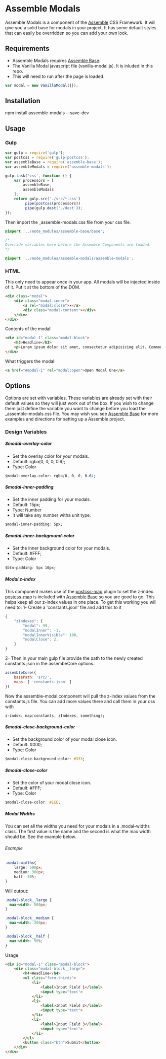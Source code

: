 [Assemble]:                http://assemblecss.com
[Assemble Base]:           https://github.com/lukelarsen/assemble-base
[postcss-map]:             https://github.com/pascalduez/postcss-map

# Assemble Modals
Assemble Modals is a component of the [Assemble] CSS Framework. It will give you a solid base for modals in your project. It has some default styles that can easily be overridden so you can add your own look.

## Requirements
- Assemble Modals requires [Assemble Base].
- The Vanilla Modal javascript file (vanilla-modal.js). It is inluded in this repo.
- This will need to run after the page is loaded.
```js
var modal = new VanillaModal({});
```

## Installation
npm install assemble-modals --save-dev

## Usage
### Gulp
```js
var gulp = require('gulp');
var postcss = require('gulp-postcss');
var assembleBase = require('assemble-base');
var assembleModals = require('assemble-modals');

gulp.task('css', function () {
    var processors = [
        assembleBase,
        assembleModals
    ];
    return gulp.src('./src/*.css')
        .pipe(postcss(processors))
        .pipe(gulp.dest('./dest'));
});
```
Then import the _assemble-modals.css file from your css file.
```css
@import '../node_modules/assemble-base/base';

/*
Override variables here before the Assemble Components are loaded.
*/

@import '../node_modules/assemble-modals/assemble-modals';
```

### HTML
This only need to appear once in your app. All modals will be injected inside of it. Put it at the bottom of the DOM.
```html
<div class="modal">
    <div class="modal-inner">
        <a rel="modal:close">×</a>
        <div class="modal-content"></div>
    </div>
</div>
```
Contents of the modal
```html
<div id="modal-1" class="modal-block">
    <h3>Headline</h3>
    <p>Lorem ipsum dolor sit amet, consectetur adipisicing elit. Commodi facilis, natus sequi. Recusandae veritatis, perferendis itaque, praesentium quo aliquam doloribus vero ipsa alias hic assumenda, nisi animi voluptas non fugiat?</p>
</div>
```
What triggers the modal
```html
<a href="#modal-1" rel="modal:open">Open Modal One</a>
```

## Options
Options are set with variables. These variables are already set with their default values so they will just work out of the box. If you wish to change them just define the variable you want to change before you load the _assemble-modals.css file. You may wish you see [Assemble Base] for more examples and directions for setting up a Assemble project.

### Design Variables

##### $modal-overlay-color
- Set the overlay color for your modals.
- Default: rgba(0, 0, 0, 0.6);
- Type: Color
```css
$modal-overlay-color: rgba(0, 0, 0, 0.6);
```

##### $modal-inner-padding
- Set the inner padding for your modals.
- Default:  15px;
- Type: Number
- It will take any number witha unit type.
```css
$modal-inner-padding: 5px;
```

##### $modal-inner-background-color
- Set the inner background color for your modals.
- Default: #FFF;
- Type: Color
```css
$btn-padding: 5px 10px;
```

##### Modal z-index
This component makes use of the [postcss-map] plugin to set the z-index. [postcss-map] is included with [Assemble Base] so you are good to go. This helps keep all our z-index values in one place. To get this working you will need to:
1- Create a 'constants.json' file and add this to it
```js
{
    "zIndexes": {
        "modal": 99,
        "modalInner": -1,
        "modalInnerVisible": 100,
        "modalClose": 2,
    }
}
```
2- Then in your main gulp file provide the path to the newly created constants.json in the assembeCore options.
```js
assembleCore({
    basePath: 'src/',
    maps: [ 'constants.json' ]
})
```

Now the assemble-modal component will pull the z-index values from the constants.js file. You can add more values there and call them in your css with
```css
z-index: map(constants, zIndexes, something);
```


##### $modal-close-background-color
- Set the background color of your modal close icon.
- Default: #000;
- Type: Color
```css
$modal-close-background-color: #333;
```

##### $modal-close-color
- Set the color of your modal close icon.
- Default: #FFF;
- Type: Color
```css
$modal-close-color: #EEE;
```

##### Modal Widths
You can set all the widths you need for your modals in a .modal-widths class. The first value is the name and the second is what the max width should be. See the example below.

###### Example
```css
.modal-widths{
    large: 500px;
    medium: 300px;
    half: 50%;
}
```
Will output:
```css
.modal-block__large {
  max-width: 500px;
}

.modal-block__medium {
  max-width: 300px;
}

.modal-block__half {
  max-width: 50%;
}
```
Usage
```html
<div id="modal-1" class="modal-block">
    <div class="modal-block__large">
        <h4>Headline</h4>
        <ul class="form-thirds">
            <li>
                <label>Input Field 1</label>
                <input type="text">
            </li>
            <li>
                <label>Input Field 2</label>
                <input type="text">
            </li>
            <li>
                <label>Input Field 3</label>
                <input type="text">
            </li>
        </ul>
        <button class="btn">Submit</button>
    </div>
</div>
```
